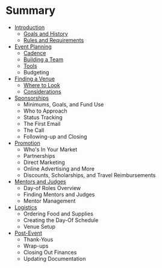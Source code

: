 # Summary

* [Introduction](README.md)
    * [Goals and History](goals-and-history.md)
    * [Rules and Requirements](rules-and-requirements.md)
* [Event Planning](planning/README.md)
    * [Cadence](planning/cadence.md)
    * [Building a Team](planning/building-a-team.md)
    * [Tools](planning/tools.md)
    * Budgeting
* [Finding a Venue](venue/README.md)
    * [Where to Look](venue/where-to-look.md)
    * [Considerations](venue/considerations.md)
* [Sponsorships](sponsorships/README.md)
    * Minimums, Goals, and Fund Use
    * Who to Approach
    * Status Tracking
    * The First Email
    * The Call
    * Following-up and Closing
* [Promotion](promotion/README.md)
    * Who's In Your Market
    * Partnerships
    * Direct Marketing
    * Online Advertising and More
    * Discounts, Scholarships, and Travel Reimbursements
* [Mentors and Judges](mentors-and-judges/README.md)
    * Day-of Roles Overview
    * Finding Mentors and Judges
    * Mentor Management
* [Logistics](logistics/README.md)
    * Ordering Food and Supplies
    * Creating the Day-Of Schedule
    * Venue Setup
* [Post-Event](post-event/README.md)
    * Thank-Yous
    * Wrap-ups
    * Closing Out Finances
    * Updating Documentation